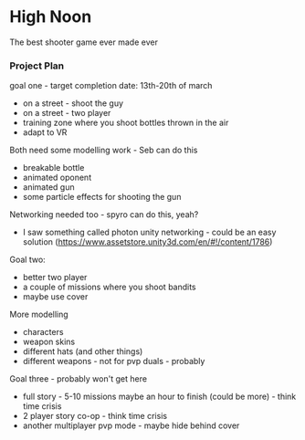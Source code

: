 # High Noon
The best shooter game ever made ever

### Project Plan ###
goal one - target completion date: 13th-20th of march
- on a street - shoot the guy
- on a street - two player
- training zone where you shoot bottles thrown in the air
- adapt to VR

Both need some modelling work - Seb can do this
- breakable bottle
- animated oponent
- animated gun
- some particle effects for shooting the gun

Networking needed too - spyro can do this, yeah?
- I saw something called photon unity networking - could be an easy solution (https://www.assetstore.unity3d.com/en/#!/content/1786)

Goal two:
- better two player
- a couple of missions where you shoot bandits
- maybe use cover

More modelling
- characters
- weapon skins
- different hats (and other things)
- different weapons - not for pvp duals - probably

Goal three - probably won't get here
- full story - 5-10 missions maybe an hour to finish (could be more) - think time crisis
- 2 player story co-op - think time crisis
- another multiplayer pvp mode - maybe hide behind cover
